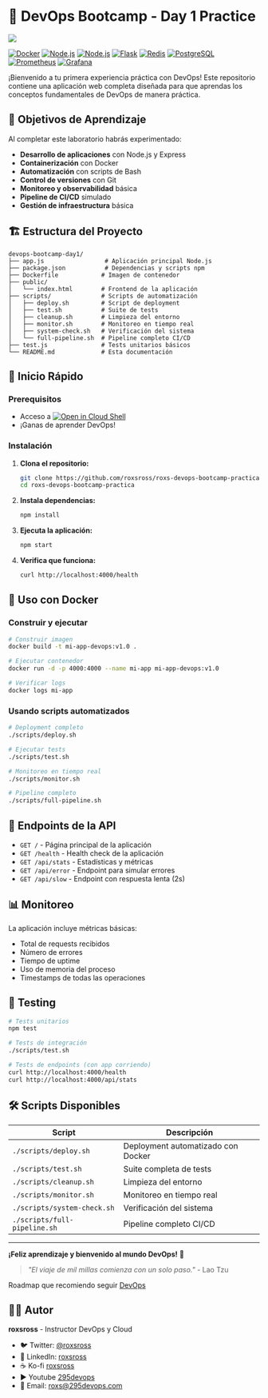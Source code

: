# 🚀 DevOps Bootcamp - Day 1 Practice

![](https://media.licdn.com/dms/image/v2/D4D16AQF4ND-cC_uxZg/profile-displaybackgroundimage-shrink_350_1400/profile-displaybackgroundimage-shrink_350_1400/0/1731367727725?e=1753920000&v=beta&t=80SZ4IOx4V_VDcCBli7aFjYuMhzMos9SRFq8GnV8zc4)

[![Docker](https://img.shields.io/badge/Docker-Ready-blue?logo=docker)](https://docker.com)
[![Node.js](https://img.shields.io/badge/Node.js-Worker-green?logo=node.js)](https://nodejs.org)
[![Node.js](https://img.shields.io/badge/Node.js-Result-green?logo=node.js)](https://nodejs.org)
[![Flask](https://img.shields.io/badge/Flask-Vote-lightgrey?logo=flask)](https://flask.palletsprojects.com/)
[![Redis](https://img.shields.io/badge/Redis-Cache-red?logo=redis)](https://redis.io)
[![PostgreSQL](https://img.shields.io/badge/PostgreSQL-Database-blue?logo=postgresql)](https://postgresql.org)
[![Prometheus](https://img.shields.io/badge/Prometheus-Monitoring-orange?logo=prometheus)](https://prometheus.io)
[![Grafana](https://img.shields.io/badge/Grafana-Visualization-orange?logo=grafana)](https://grafana.com)



¡Bienvenido a tu primera experiencia práctica con DevOps! Este repositorio contiene una aplicación web completa diseñada para que aprendas los conceptos fundamentales de DevOps de manera práctica.

## 🎯 Objetivos de Aprendizaje

Al completar este laboratorio habrás experimentado:

- **Desarrollo de aplicaciones** con Node.js y Express
- **Containerización** con Docker
- **Automatización** con scripts de Bash
- **Control de versiones** con Git
- **Monitoreo y observabilidad** básica
- **Pipeline de CI/CD** simulado
- **Gestión de infraestructura** básica

## 🏗️ Estructura del Proyecto

```
devops-bootcamp-day1/
├── app.js                 # Aplicación principal Node.js
├── package.json           # Dependencias y scripts npm
├── Dockerfile            # Imagen de contenedor
├── public/
│   └── index.html        # Frontend de la aplicación
├── scripts/              # Scripts de automatización
│   ├── deploy.sh         # Script de deployment
│   ├── test.sh           # Suite de tests
│   ├── cleanup.sh        # Limpieza del entorno
│   ├── monitor.sh        # Monitoreo en tiempo real
│   ├── system-check.sh   # Verificación del sistema
│   └── full-pipeline.sh  # Pipeline completo CI/CD
├── test.js               # Tests unitarios básicos
└── README.md             # Esta documentación
```

## 🚀 Inicio Rápido

### Prerequisitos
- Acceso a [![Open in Cloud Shell](https://gstatic.com/cloudssh/images/open-btn.svg)](https://ssh.cloud.google.com/cloudshell/editor?cloudshell_git_repo=https://github.com/roxsross/roxs-devops-bootcamp-practica.git&cloudshell_tutorial=TUTORIAL.md&shellonly=true)
- ¡Ganas de aprender DevOps!

### Instalación

1. **Clona el repositorio:**
   ```bash
   git clone https://github.com/roxsross/roxs-devops-bootcamp-practica.git
   cd roxs-devops-bootcamp-practica
   ```

2. **Instala dependencias:**
   ```bash
   npm install
   ```

3. **Ejecuta la aplicación:**
   ```bash
   npm start
   ```

4. **Verifica que funciona:**
   ```bash
   curl http://localhost:4000/health
   ```

## 🐳 Uso con Docker

### Construir y ejecutar

```bash
# Construir imagen
docker build -t mi-app-devops:v1.0 .

# Ejecutar contenedor
docker run -d -p 4000:4000 --name mi-app mi-app-devops:v1.0

# Verificar logs
docker logs mi-app
```

### Usando scripts automatizados

```bash
# Deployment completo
./scripts/deploy.sh

# Ejecutar tests
./scripts/test.sh

# Monitoreo en tiempo real
./scripts/monitor.sh

# Pipeline completo
./scripts/full-pipeline.sh
```

## 🔗 Endpoints de la API

- `GET /` - Página principal de la aplicación
- `GET /health` - Health check de la aplicación
- `GET /api/stats` - Estadísticas y métricas
- `GET /api/error` - Endpoint para simular errores
- `GET /api/slow` - Endpoint con respuesta lenta (2s)

## 📊 Monitoreo

La aplicación incluye métricas básicas:

- Total de requests recibidos
- Número de errores
- Tiempo de uptime
- Uso de memoria del proceso
- Timestamps de todas las operaciones

## 🧪 Testing

```bash
# Tests unitarios
npm test

# Tests de integración
./scripts/test.sh

# Tests de endpoints (con app corriendo)
curl http://localhost:4000/health
curl http://localhost:4000/api/stats
```

## 🛠️ Scripts Disponibles

| Script | Descripción |
|--------|-------------|
| `./scripts/deploy.sh` | Deployment automatizado con Docker |
| `./scripts/test.sh` | Suite completa de tests |
| `./scripts/cleanup.sh` | Limpieza del entorno |
| `./scripts/monitor.sh` | Monitoreo en tiempo real |
| `./scripts/system-check.sh` | Verificación del sistema |
| `./scripts/full-pipeline.sh` | Pipeline completo CI/CD |


---

**¡Feliz aprendizaje y bienvenido al mundo DevOps!** 🚀

> *"El viaje de mil millas comienza con un solo paso."* - Lao Tzu

Roadmap que recomiendo seguir [DevOps](https://roadmap.sh/devops)


## 👨‍💻 Autor

**roxsross** - Instructor DevOps y Cloud

- 🐦 Twitter: [@roxsross](https://twitter.com/roxsross)
- 🔗 LinkedIn: [roxsross](https://linkedin.com/in/roxsross)
- ☕ Ko-fi [roxsross](https://ko-fi.com/roxsross)
- ▶️ Youtube [295devops](https://www.youtube.com/@295devops)
- 📧 Email: roxs@295devops.com


